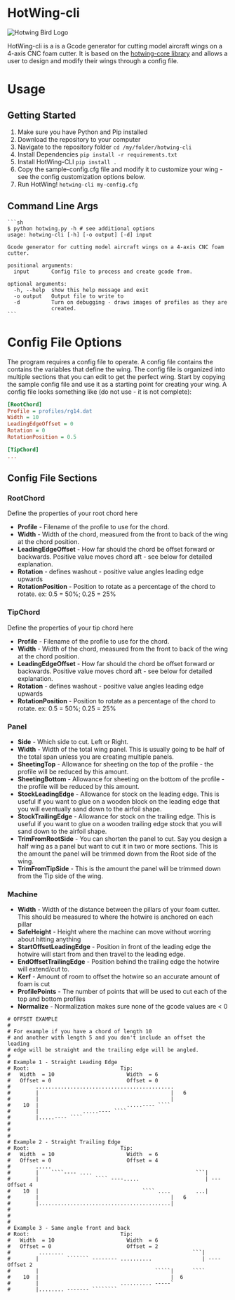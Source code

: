 
# HotWing-cli

![Hotwing Bird Logo](https://raw.githubusercontent.com/jasonhamilton/hotwing-cli/master/img/hotwing_logo.png)

HotWing-cli is a is a Gcode generator for cutting model aircraft wings on a 4-axis CNC foam cutter. It is based on the [hotwing-core library](https://github.com/jasonhamilton/hotwing-core) and allows a user to design and modify their wings through a config file.

# Usage

## Getting Started
 
1) Make sure you have Python and Pip installed
2) Download the repository to your computer
3) Navigate to the repository folder ```cd /my/folder/hotwing-cli```
4) Install Dependencies ```pip install -r requirements.txt```
5) Install HotWing-CLI ```pip install .```
6) Copy the sample-config.cfg file and modify it to customize your wing - see the config customization options below.
7) Run HotWing!  ```hotwing-cli my-config.cfg```


## Command Line Args

    ```sh
    $ python hotwing.py -h # see additional options
    usage: hotwing-cli [-h] [-o output] [-d] input

    Gcode generator for cutting model aircraft wings on a 4-axis CNC foam cutter.

    positional arguments:
      input       Config file to process and create gcode from.

    optional arguments:
      -h, --help  show this help message and exit
      -o output   Output file to write to
      -d          Turn on debugging - draws images of profiles as they are
                  created.
    ```


# Config File Options

The program requires a config file to operate.  A config file contains the contains the variables that define the wing.  The config file is organized into multiple sections that you can edit to get the perfect wing.  Start by copying the sample config file and use it as a starting point for creating your wing.  A config file looks something like (do not use - it is not complete):

```cfg
[RootChord]
Profile = profiles/rg14.dat
Width = 10
LeadingEdgeOffset = 0
Rotation = 0
RotationPosition = 0.5

[TipChord]
...
```

## Config File Sections

### RootChord
Define the properties of your root chord here

* **Profile** - Filename of the profile to use for the chord.
* **Width** - Width of the chord, measured from the front to back of the wing at the chord position.
* **LeadingEdgeOffset** - How far should the chord be offset forward or backwards.  Positive value moves chord aft  - see below for detailed explanation.  
* **Rotation** - defines washout - positive value angles leading edge upwards
* **RotationPosition** - Position to rotate as a percentage of the chord to rotate.  ex: 0.5 = 50%; 0.25 = 25%

### TipChord
Define the properties of your tip chord here

* **Profile** - Filename of the profile to use for the chord.
* **Width** - Width of the chord, measured from the front to back of the wing at the chord position.
* **LeadingEdgeOffset** - How far should the chord be offset forward or backwards.  Positive value moves chord aft  - see below for detailed explanation.  
* **Rotation** - defines washout - positive value angles leading edge upwards
* **RotationPosition** - Position to rotate as a percentage of the chord to rotate.  ex: 0.5 = 50%; 0.25 = 25%


### Panel
 * **Side** - Which side to cut.  Left or Right.
 * **Width** - Width of the total wing panel.  This is usually going to be half of the total span unless you are creating multiple panels.
 * **SheetingTop** - Allowance for sheeting on the top of the profile - the profile will be reduced by this amount.
 * **SheetingBottom** - Allowance for sheeting on the bottom of the profile - the profile will be reduced by this amount.
 * **StockLeadingEdge** - Allowance for stock on the leading edge.  This is useful if you want to glue on a wooden block on the leading edge that you will eventually sand down to the airfoil shape.
 * **StockTrailingEdge** - Allowance for stock on the trailing edge.  This is useful if you want to glue on a wooden trailing edge stock that you will sand down to the airfoil shape.
 * **TrimFromRootSide** - You can shorten the panel to cut.  Say you design a half wing as a panel but want to cut it in two or more sections.  This is the amount the panel will be trimmed down from the Root side of the wing.
 * **TrimFromTipSide** - This is the amount the panel will be trimmed down from the Tip side of the wing.

### Machine

 * **Width** -  Width of the distance between the pillars of your foam cutter.  This should be measured to where the hotwire is anchored on each pillar
 * **SafeHeight** - Height where the machine can move without worring about hitting anything
 * **StartOffsetLeadingEdge** - Position in front of the leading edge the hotwire will start from and then travel to the leading edge.
 * **EndOffsetTrailingEdge** -  Position behind the trailing edge the hotwire will extend/cut to.
 * **Kerf** -  Amount of room to offset the hotwire so an accurate amount of foam is cut
 * **ProfilePoints** - The number of points that will be used to cut each of the top and bottom profiles
 * **Normalize** -  Normalization makes sure none of the gcode values are < 0


```
# OFFSET EXAMPLE
# 
# For example if you have a chord of length 10
# and another with length 5 and you don't include an offset the leading 
# edge will be straight and the trailing edge will be angled.
#
# Example 1 - Straight Leading Edge
# Root:                             Tip: 
#   Width  = 10                       Width  = 6
#   Offset = 0                        Offset = 0
#        ............................................
#        |                                          |   6           
#        |                                          |
#    10  |                            .....---- ````
#        |              .....---- ````
#        |.....---- ````
#
#
#
# Example 2 - Straight Trailing Edge
# Root:                             Tip: 
#   Width  = 10                       Width  = 6
#   Offset = 0                        Offset = 4
#        .....
#        |    ````---- ....                                 ```|           
#        |                  ```` ----.....                     | ---  Offset 4  
#    10  |                                 ```` ....        ...|
#        |                                          |   6
#        |..........................................|
#
#
#
# Example 3 - Same angle front and back
# Root:                             Tip: 
#   Width  = 10                       Width  = 6
#   Offset = 0                        Offset = 2
#         ........                                         ```|
#        |         ``````` -------- ..........                | ---- Offset 2              
#        |                                     `````|      ````
#    10  |                                          |  6
#        |                          .......... -----`
#        |........ ------- ````````
```